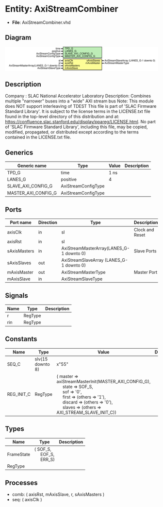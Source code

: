 # Entity: AxiStreamCombiner

- **File**: AxiStreamCombiner.vhd
## Diagram

![Diagram](AxiStreamCombiner.svg "Diagram")
## Description

Company    : SLAC National Accelerator Laboratory
Description: Combines multiple "narrower" buses into a "wide" AXI stream bus
Note: This module does NOT support interleaving of TDEST
This file is part of 'SLAC Firmware Standard Library'.
It is subject to the license terms in the LICENSE.txt file found in the
top-level directory of this distribution and at:
   https://confluence.slac.stanford.edu/display/ppareg/LICENSE.html.
No part of 'SLAC Firmware Standard Library', including this file,
may be copied, modified, propagated, or distributed except according to
the terms contained in the LICENSE.txt file.
## Generics

| Generic name        | Type                | Value | Description |
| ------------------- | ------------------- | ----- | ----------- |
| TPD_G               | time                | 1 ns  |             |
| LANES_G             | positive            | 4     |             |
| SLAVE_AXI_CONFIG_G  | AxiStreamConfigType |       |             |
| MASTER_AXI_CONFIG_G | AxiStreamConfigType |       |             |
## Ports

| Port name    | Direction | Type                                     | Description     |
| ------------ | --------- | ---------------------------------------- | --------------- |
| axisClk      | in        | sl                                       | Clock and Reset |
| axisRst      | in        | sl                                       |                 |
| sAxisMasters | in        | AxiStreamMasterArray(LANES_G-1 downto 0) | Slave Ports     |
| sAxisSlaves  | out       | AxiStreamSlaveArray (LANES_G-1 downto 0) |                 |
| mAxisMaster  | out       | AxiStreamMasterType                      | Master Port     |
| mAxisSlave   | in        | AxiStreamSlaveType                       |                 |
## Signals

| Name | Type    | Description |
| ---- | ------- | ----------- |
| r    | RegType |             |
| rin  | RegType |             |
## Constants

| Name       | Type             | Value                                                                                                                                                                                                                                                                                                                                                                                                                     | Description |
| ---------- | ---------------- | ------------------------------------------------------------------------------------------------------------------------------------------------------------------------------------------------------------------------------------------------------------------------------------------------------------------------------------------------------------------------------------------------------------------------- | ----------- |
| SEQ_C      | slv(15 downto 8) |  x"55"                                                                                                                                                                                                                                                                                                                                                                                                                    |             |
| REG_INIT_C | RegType          |  (       master  => axiStreamMasterInit(MASTER_AXI_CONFIG_G),<br><span style="padding-left:20px">       state   => SOF_S,<br><span style="padding-left:20px">       sof     => '0',<br><span style="padding-left:20px">       first   => (others => '1'),<br><span style="padding-left:20px">       discard => (others => '0'),<br><span style="padding-left:20px">       slaves  => (others => AXI_STREAM_SLAVE_INIT_C)) |             |
## Types

| Name       | Type                                                                                            | Description |
| ---------- | ----------------------------------------------------------------------------------------------- | ----------- |
| FrameState | ( SOF_S,<br><span style="padding-left:20px"> EOF_S,<br><span style="padding-left:20px"> ERR_S)  |             |
| RegType    |                                                                                                 |             |
## Processes
- comb: ( axisRst, mAxisSlave, r, sAxisMasters )
- seq: ( axisClk )
